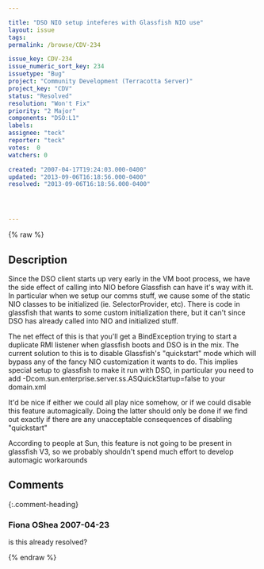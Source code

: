 ```yaml
---

title: "DSO NIO setup inteferes with Glassfish NIO use"
layout: issue
tags: 
permalink: /browse/CDV-234

issue_key: CDV-234
issue_numeric_sort_key: 234
issuetype: "Bug"
project: "Community Development (Terracotta Server)"
project_key: "CDV"
status: "Resolved"
resolution: "Won't Fix"
priority: "2 Major"
components: "DSO:L1"
labels: 
assignee: "teck"
reporter: "teck"
votes:  0
watchers: 0

created: "2007-04-17T19:24:03.000-0400"
updated: "2013-09-06T16:18:56.000-0400"
resolved: "2013-09-06T16:18:56.000-0400"




---
```


{% raw %}

## Description

<div markdown="1" class="description">

Since the DSO client starts up very early in the VM boot process, we have the side effect of calling into NIO before Glassfish can have it's way with it. In particular when we setup our comms stuff, we cause some of the static NIO classes to be initialized (ie. SelectorProvider, etc). There is code in glassfish that wants to some custom initialization there, but it can't since DSO has already called into NIO and initialized stuff. 

The net effect of this is that you'll get a BindException trying to start a duplicate RMI listener when glassfish boots and DSO is in the mix. The current solution to this is to disable Glassfish's "quickstart" mode which will bypass any of the fancy NIO customization it wants to do.  This implies special setup to glassfish to make it run with DSO, in particular you need to add <jvm-options>-Dcom.sun.enterprise.server.ss.ASQuickStartup=false</jvm-options> to your domain.xml

It'd be nice if either we could all play nice somehow, or if we could disable this feature automagically. Doing the latter should only be done if we find out exactly if there are any unacceptable consequences of disabling "quickstart"

According to people at Sun, this feature is not going to be present in glassfish V3, so we probably shouldn't spend much effort to develop automagic workarounds

</div>

## Comments


{:.comment-heading}
### **Fiona OShea** <span class="date">2007-04-23</span>

<div markdown="1" class="comment">

is this already resolved?

</div>



{% endraw %}

